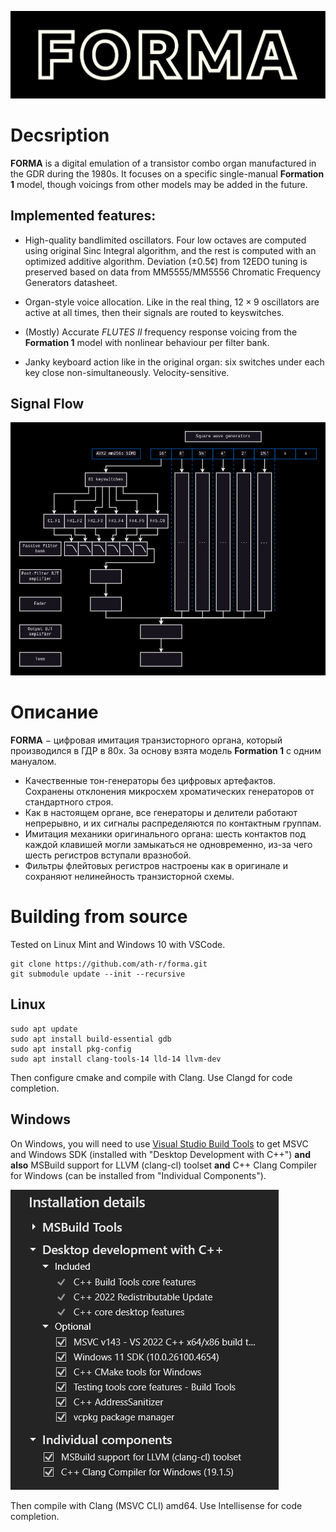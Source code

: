 ![](assets/images/logobg.svg)

# Decsription

**FORMA** is a digital emulation of a transistor combo organ manufactured in the GDR during the 1980s. It focuses on a specific single-manual **Formation 1** model, though voicings from other models may be added in the future.

## Implemented features:

* High-quality bandlimited oscillators. Four low octaves are computed using original Sinc Integral algorithm, and the rest is computed with an optimized additive algorithm. Deviation $(\pm0.5¢)$ from 12EDO tuning is preserved based on data from MM5555/MM5556 Chromatic Frequency Generators datasheet. 

* Organ-style voice allocation. Like in the real thing, $12 \times 9$ oscillators are active at all times, then their signals are routed to keyswitches.

* (Mostly) Accurate *FLUTES II* frequency response voicing from the **Formation 1** model with nonlinear behaviour per filter bank.

* Janky keyboard action like in the original organ: six switches under each key close non-simultaneously. Velocity-sensitive.

## Signal Flow

![](media/signalflow.drawio.png)

# Описание
**FORMA** $-$ цифровая имитация транзисторного органа, который производился в ГДР в 80х. За основу взята модель **Formation 1** с одним мануалом.
* Качественные тон-генераторы без цифровых артефактов. Сохранены отклонения микросхем хроматических генераторов от стандартного строя.
* Как в настоящем органе, все генераторы и делители работают непрерывно, и их сигналы распределяются по контактным группам.
* Имитация механики оригинального органа: шесть контактов под каждой клавишей могли замыкаться не одновременно, из-за чего шесть регистров вступали вразнобой.
* Фильтры флейтовых регистров настроены как в оригинале и сохраняют нелинейность транзисторной схемы.

# Building from source

Tested on Linux Mint and Windows 10 with VSCode.

```
git clone https://github.com/ath-r/forma.git
git submodule update --init --recursive
```

## Linux
```
sudo apt update
sudo apt install build-essential gdb
sudo apt install pkg-config
sudo apt install clang-tools-14 lld-14 llvm-dev
```
Then configure cmake and compile with Clang. Use Clangd for code completion.

## Windows

On Windows, you will need to use [Visual Studio Build Tools](https://visualstudio.microsoft.com/downloads/#build-tools-for-visual-studio-2022) to get MSVC and Windows SDK (installed with "Desktop Development with C++") **and also** MSBuild support for LLVM (clang-cl) toolset **and** C++ Clang Compiler for Windows (can be installed from "Individual Components").

![](media/buildtoolsinstallation.png)

 Then compile with Clang (MSVC CLI) amd64. Use Intellisense for code completion.